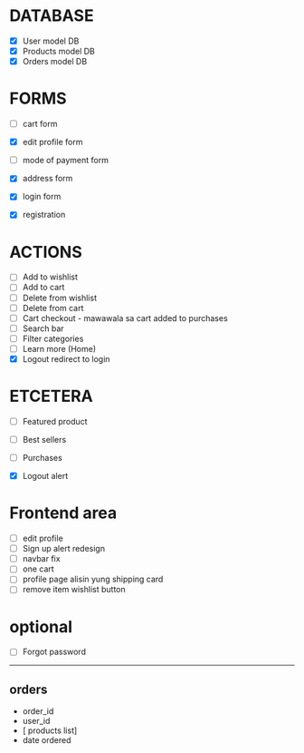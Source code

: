 # DATABASE
- [x] User model DB
- [x] Products model DB
- [x] Orders model DB

# FORMS
- [ ] cart form
- [x] edit profile form
- [ ] mode of payment form
- [x] address form
- [x] login form
- [x] registration


# ACTIONS
- [ ] Add to wishlist
- [ ] Add to cart
- [ ] Delete from wishlist
- [ ] Delete from cart
- [ ] Cart checkout - mawawala sa cart added to purchases
- [ ] Search bar 
- [ ] Filter categories
- [ ] Learn more (Home)
- [x] Logout redirect to login 

# ETCETERA
- [ ] Featured product
- [ ] Best sellers 
- [ ] Purchases
- [x] Logout alert


# Frontend area
- [ ] edit profile 
- [ ] Sign up alert redesign
- [ ] navbar fix
- [ ] one cart 
- [ ] profile page alisin yung shipping card
- [ ] remove item wishlist button
# optional
- [ ] Forgot password
---

## orders
- order_id
- user_id
- [ products list]
- date ordered


<!-- x89.7w_i2JqPkVM -->